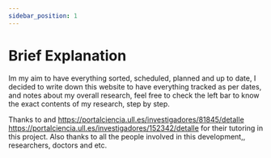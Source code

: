 ```yaml
---
sidebar_position: 1
---
```


# Brief Explanation

Im my aim to have everything sorted, scheduled, planned and up to date, I decided to write down this website to have everything tracked as per dates, and notes about my overall research, feel free to check the left bar to know the exact contents of my research, step by step.

Thanks to and https://portalciencia.ull.es/investigadores/81845/detalle https://portalciencia.ull.es/investigadores/152342/detalle for their tutoring in this project. Also thanks to all the people involved in this development,, researchers, doctors and etc.